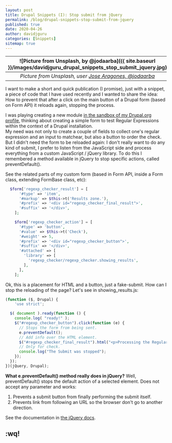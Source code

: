 ```yaml
---
layout: post
title: Drupal Snippets (I): Stop submit from jQuery
permalink: /blog/drupal-snippets-stop-submit-from-jquery
published: true
date: 2020-04-26
author: davidjguru
categories: [Snippets]
sitemap: true
---
```

| ![Picture from Unsplash, by @jodaarba]({{ site.baseurl }}/images/davidjguru_drupal_snippets_stop_submit_jquery.jpg) |
|:--:|
| *Picture from Unsplash, user [Jose Aragones, @jodaarba](https://unsplash.com/@jodaarba)* |

I want to make a short and quick publication (I promise), just with a snippet, a piece of code that I have used recently and I wanted to share the idea: How to prevent that after a click on the main button of a Drupal form (based on Form API) it reloads again, stopping the process.  
<!--more-->
I was playing creating a new module [in the sandbox of my Drupal.org profile](https://www.drupal.org/sandbox/davidjguru/3130732), thinking about creating a simple form to test Regular Expressions within the context of a Drupal installation.   
My need was not only to create a couple of fields to collect one's regular expression and an input to matchear, but also a button to order the check.  But I didn't need the form to be reloaded again: I don't really want to do any kind of submit, I prefer to listen from the JavaScript side and process everything from a custom JavaScript / jQuery library.
To do this I remembered a method available in jQuery to stop specific actions, called preventDefault(). 

See the related parts of my custom form (based in Form API, inside a Form class, extending FormBase class, etc):

```php
  $form['regexp_checker_result'] = [
      '#type' => 'item',
      '#markup' => $this->t('Results zone.'),
      '#prefix' => '<div id="regexp_checker_final_result">',
      '#suffix' => '</div>',
    ];

    $form['regexp_checker_action'] = [
      '#type' => 'button',
      '#value' => $this->t('Check'),
      '#weight' => 5,
      '#prefix' => '<div id="regexp_checker_button">',
      '#suffix' => '</div>',
      '#attached' => [
        'library' => [
          'regexp_checker/regexp_checker.showing_results',
        ],
      ],
    ];

```
Ok, this is a placement for HTML and a button, just a fake-submit. How can I stop the reloading of the page? Let's see in showing_results.js: 

```javascript
(function ($, Drupal) {
    'use strict';

  $( document ).ready(function () {
    console.log( "ready!" );
    $("#regexp_checker_button").click(function (e) {
      // Stops the form from being sent.
      e.preventDefault();
      // Add info over the HTML element.
      $("#regexp_checker_final_result").html("<p>Processing the Regular Expression.</p>");
      // Only for check.
      console.log("The Submit was stopped");
    });
  });
})(jQuery, Drupal);
```

**What e.preventDefault() method really does in jQuery?**
Well, preventDefault() stops the default action of a selected element. Does not accept any parameter and works:

1. Prevents a submit button from finally performing the submit itself. 
2. Prevents link from following an URL so the browser don't go to another direction.

See the documentation in [the jQuery docs](https://api.jquery.com/event.preventDefault/).

## :wq!